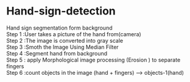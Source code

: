 # Hand-sign-detection
Hand sign segmentation form background <br />
Step 1 :User takes a picture of the hand  from(camera) <br />
Step 2 :The image is converted into gray scale <br />
Step 3 :Smoth the Image Using Median Filter <br />
Step 4 :Segment hand from background <br />
Step 5 : apply Morphological image processing (Erosion ) to separate fingers <br />
Step 6 :count objects in the image (hand + fingers) --> objects-1(hand) <br />
